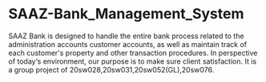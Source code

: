 # SAAZ-Bank_Management_System
SAAZ Bank is designed to handle the entire bank process related to the administration accounts customer accounts, as well as maintain track of each customer's property and other transaction procedures. In perspective of today‘s environment, our purpose is to make sure client satisfaction. It is a group project of 20sw028,20sw031,20sw052(GL),20sw076.
